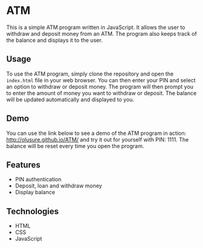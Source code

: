 # ATM

This is a simple ATM program written in JavaScript. It allows the user to withdraw and deposit money from an ATM. The program also keeps track of the balance and displays it to the user.
## Usage
To use the ATM program, simply clone the repository and open the `index.html` file in your web browser. You can then enter your PIN and select an option to withdraw or deposit money. The program will then prompt you to enter the amount of money you want to withdraw or deposit. The balance will be updated automatically and displayed to you.
## Demo
You can use the link below to see a demo of the ATM program in action: http://olusure.github.io/ATM/ and try it out for yourself with PIN: 1111. The balance will be reset every time you open the program.
## Features
- PIN authentication
- Deposit, loan and withdraw money
- Display balance
## Technologies
- HTML
- CSS
- JavaScript
